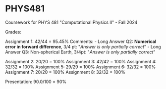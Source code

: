 # PHYS481
Coursework for PHYS 481 "Computational Physics II" - Fall 2024

Grades:

Assignment 1: 42/44 = 95.45%
    Comments: - Long Answer Q2: **Numerical error in forward difference**, 3/4 pt: "_Answer is only partially correct_"
              - Long Answer Q3: Non-spherical Earth, 3/4pt: "_Answer is only partially correct_"

Assignment 2: 20/20 = 100%
Assignment 3: 42/42 = 100%
Assignment 4: 32/32 = 100%
Assignment 5: 29/29 = 100%
Assignment 6: 32/32 = 100%
Assignment 7: 20/20 = 100%
Assignment 8: 32/32 = 100%

Presentation: 90.0/100 = 90%



